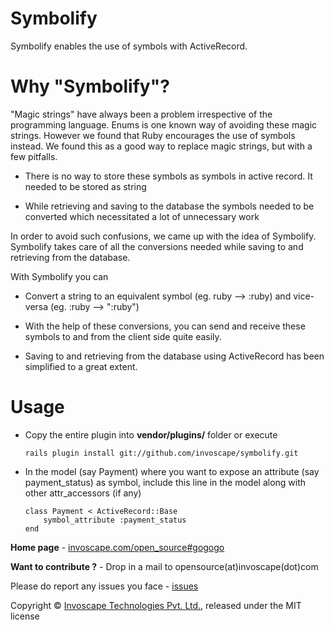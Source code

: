 Symbolify
=========

Symbolify enables the use of symbols with ActiveRecord. 


Why "Symbolify"?
=================

"Magic strings" have always been a problem irrespective of the programming language. Enums is one known way of avoiding these magic strings.
However we found that Ruby encourages the use of symbols instead. We found this as a good way to replace magic strings, but with a few pitfalls.

+ There is no way to store these symbols as symbols in active record. It needed to be stored as string

+ While retrieving and saving to the database the symbols needed to be converted which necessitated a lot of unnecessary work

In order to avoid such confusions, we came up with the idea of Symbolify. Symbolify takes care of all the conversions needed while saving to and retrieving from the database.

With Symbolify you can

+ Convert a string to an equivalent symbol (eg. ruby --> :ruby) and vice-versa (eg. :ruby --> ":ruby")

+ With the help of these conversions, you can send and receive these symbols to and from the client side quite easily.

+ Saving to and retrieving from the database using ActiveRecord has been simplified to a great extent.

Usage
=====

+	Copy the entire plugin into __vendor/plugins/__ folder or execute

		rails plugin install git://github.com/invoscape/symbolify.git
		
+	In the model (say Payment) where you want to expose an attribute (say payment_status) as symbol, include this line in the model along with other attr_accessors (if any)
		
		class Payment < ActiveRecord::Base
			symbol_attribute :payment_status
		end

__Home page__ - [invoscape.com/open_source#gogogo](http://www.invoscape.com/open_source#gogogo)

__Want to contribute ?__ - Drop in a mail to opensource(at)invoscape(dot)com

Please do report any issues you face - [issues](https://github.com/invoscape/go_go_go/issues)

Copyright &copy; [Invoscape Technologies Pvt. Ltd.](http://www.invoscape.com), released under the MIT license
